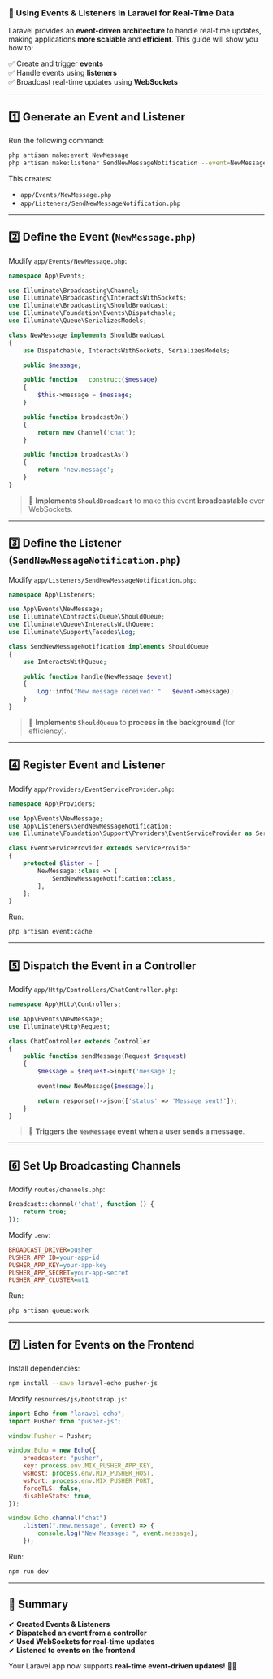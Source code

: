### **📡 Using Events & Listeners in Laravel for Real-Time Data**  

Laravel provides an **event-driven architecture** to handle real-time updates, making applications **more scalable** and **efficient**. This guide will show you how to:  

✅ Create and trigger **events**  
✅ Handle events using **listeners**  
✅ Broadcast real-time updates using **WebSockets**  

---

## **1️⃣ Generate an Event and Listener**  

Run the following command:  
```sh
php artisan make:event NewMessage
php artisan make:listener SendNewMessageNotification --event=NewMessage
```
This creates:  
- `app/Events/NewMessage.php`  
- `app/Listeners/SendNewMessageNotification.php`  

---

## **2️⃣ Define the Event (`NewMessage.php`)**  

Modify `app/Events/NewMessage.php`:  
```php
namespace App\Events;

use Illuminate\Broadcasting\Channel;
use Illuminate\Broadcasting\InteractsWithSockets;
use Illuminate\Broadcasting\ShouldBroadcast;
use Illuminate\Foundation\Events\Dispatchable;
use Illuminate\Queue\SerializesModels;

class NewMessage implements ShouldBroadcast
{
    use Dispatchable, InteractsWithSockets, SerializesModels;

    public $message;

    public function __construct($message)
    {
        $this->message = $message;
    }

    public function broadcastOn()
    {
        return new Channel('chat');
    }

    public function broadcastAs()
    {
        return 'new.message';
    }
}
```
> 🔹 **Implements `ShouldBroadcast`** to make this event **broadcastable** over WebSockets.  

---

## **3️⃣ Define the Listener (`SendNewMessageNotification.php`)**  

Modify `app/Listeners/SendNewMessageNotification.php`:  
```php
namespace App\Listeners;

use App\Events\NewMessage;
use Illuminate\Contracts\Queue\ShouldQueue;
use Illuminate\Queue\InteractsWithQueue;
use Illuminate\Support\Facades\Log;

class SendNewMessageNotification implements ShouldQueue
{
    use InteractsWithQueue;

    public function handle(NewMessage $event)
    {
        Log::info("New message received: " . $event->message);
    }
}
```
> 🔹 **Implements `ShouldQueue`** to **process in the background** (for efficiency).  

---

## **4️⃣ Register Event and Listener**  

Modify `app/Providers/EventServiceProvider.php`:  
```php
namespace App\Providers;

use App\Events\NewMessage;
use App\Listeners\SendNewMessageNotification;
use Illuminate\Foundation\Support\Providers\EventServiceProvider as ServiceProvider;

class EventServiceProvider extends ServiceProvider
{
    protected $listen = [
        NewMessage::class => [
            SendNewMessageNotification::class,
        ],
    ];
}
```
Run:  
```sh
php artisan event:cache
```

---

## **5️⃣ Dispatch the Event in a Controller**  

Modify `app/Http/Controllers/ChatController.php`:  
```php
namespace App\Http\Controllers;

use App\Events\NewMessage;
use Illuminate\Http\Request;

class ChatController extends Controller
{
    public function sendMessage(Request $request)
    {
        $message = $request->input('message');

        event(new NewMessage($message));

        return response()->json(['status' => 'Message sent!']);
    }
}
```
> 🔹 **Triggers the `NewMessage` event when a user sends a message**.  

---

## **6️⃣ Set Up Broadcasting Channels**  

Modify `routes/channels.php`:  
```php
Broadcast::channel('chat', function () {
    return true;
});
```

Modify `.env`:  
```ini
BROADCAST_DRIVER=pusher
PUSHER_APP_ID=your-app-id
PUSHER_APP_KEY=your-app-key
PUSHER_APP_SECRET=your-app-secret
PUSHER_APP_CLUSTER=mt1
```

Run:  
```sh
php artisan queue:work
```

---

## **7️⃣ Listen for Events on the Frontend**  

Install dependencies:  
```sh
npm install --save laravel-echo pusher-js
```

Modify `resources/js/bootstrap.js`:  
```js
import Echo from "laravel-echo";
import Pusher from "pusher-js";

window.Pusher = Pusher;

window.Echo = new Echo({
    broadcaster: "pusher",
    key: process.env.MIX_PUSHER_APP_KEY,
    wsHost: process.env.MIX_PUSHER_HOST,
    wsPort: process.env.MIX_PUSHER_PORT,
    forceTLS: false,
    disableStats: true,
});

window.Echo.channel("chat")
    .listen(".new.message", (event) => {
        console.log("New Message: ", event.message);
    });
```

Run:  
```sh
npm run dev
```

---

## **🎉 Summary**  
✔ **Created Events & Listeners**  
✔ **Dispatched an event from a controller**  
✔ **Used WebSockets for real-time updates**  
✔ **Listened to events on the frontend**  

Your Laravel app now supports **real-time event-driven updates!** 🚀🔥